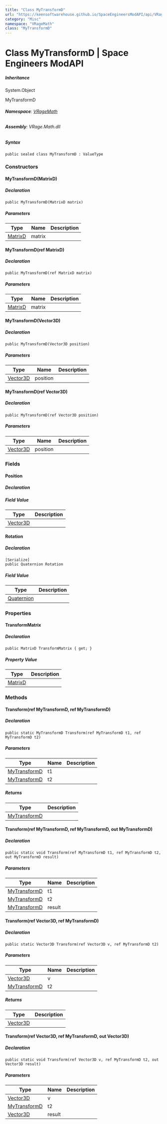 ```yaml
---
title: "Class MyTransformD"
url: "https://keensoftwarehouse.github.io/SpaceEngineersModAPI/api/VRageMath.MyTransformD.html"
category: "Misc"
namespace: "VRageMath"
class: "MyTransformD"
---
```


# Class MyTransformD | Space Engineers ModAPI

##### Inheritance

System.Object

MyTransformD

###### **Namespace**: [VRageMath](https://keensoftwarehouse.github.io/SpaceEngineersModAPI/api/VRageMath.html)

###### **Assembly**: VRage.Math.dll

##### Syntax

```
public sealed class MyTransformD : ValueType
```

### Constructors

#### MyTransformD(MatrixD)

##### Declaration

```
public MyTransformD(MatrixD matrix)
```

##### Parameters

| Type | Name | Description |
| --- | --- | --- |
| [MatrixD](https://keensoftwarehouse.github.io/SpaceEngineersModAPI/api/VRageMath.MatrixD.html) | matrix |     |

#### MyTransformD(ref MatrixD)

##### Declaration

```
public MyTransformD(ref MatrixD matrix)
```

##### Parameters

| Type | Name | Description |
| --- | --- | --- |
| [MatrixD](https://keensoftwarehouse.github.io/SpaceEngineersModAPI/api/VRageMath.MatrixD.html) | matrix |     |

#### MyTransformD(Vector3D)

##### Declaration

```
public MyTransformD(Vector3D position)
```

##### Parameters

| Type | Name | Description |
| --- | --- | --- |
| [Vector3D](https://keensoftwarehouse.github.io/SpaceEngineersModAPI/api/VRageMath.Vector3D.html) | position |     |

#### MyTransformD(ref Vector3D)

##### Declaration

```
public MyTransformD(ref Vector3D position)
```

##### Parameters

| Type | Name | Description |
| --- | --- | --- |
| [Vector3D](https://keensoftwarehouse.github.io/SpaceEngineersModAPI/api/VRageMath.Vector3D.html) | position |     |

### Fields

#### Position

##### Declaration

##### Field Value

| Type | Description |
| --- | --- |
| [Vector3D](https://keensoftwarehouse.github.io/SpaceEngineersModAPI/api/VRageMath.Vector3D.html) |     |

#### Rotation

##### Declaration

```
[Serialize]
public Quaternion Rotation
```

##### Field Value

| Type | Description |
| --- | --- |
| [Quaternion](https://keensoftwarehouse.github.io/SpaceEngineersModAPI/api/VRageMath.Quaternion.html) |     |

### Properties

#### TransformMatrix

##### Declaration

```
public MatrixD TransformMatrix { get; }
```

##### Property Value

| Type | Description |
| --- | --- |
| [MatrixD](https://keensoftwarehouse.github.io/SpaceEngineersModAPI/api/VRageMath.MatrixD.html) |     |

### Methods

#### Transform(ref MyTransformD, ref MyTransformD)

##### Declaration

```
public static MyTransformD Transform(ref MyTransformD t1, ref MyTransformD t2)
```

##### Parameters

| Type | Name | Description |
| --- | --- | --- |
| [MyTransformD](https://keensoftwarehouse.github.io/SpaceEngineersModAPI/api/VRageMath.MyTransformD.html) | t1  |     |
| [MyTransformD](https://keensoftwarehouse.github.io/SpaceEngineersModAPI/api/VRageMath.MyTransformD.html) | t2  |     |

##### Returns

| Type | Description |
| --- | --- |
| [MyTransformD](https://keensoftwarehouse.github.io/SpaceEngineersModAPI/api/VRageMath.MyTransformD.html) |     |

#### Transform(ref MyTransformD, ref MyTransformD, out MyTransformD)

##### Declaration

```
public static void Transform(ref MyTransformD t1, ref MyTransformD t2, out MyTransformD result)
```

##### Parameters

| Type | Name | Description |
| --- | --- | --- |
| [MyTransformD](https://keensoftwarehouse.github.io/SpaceEngineersModAPI/api/VRageMath.MyTransformD.html) | t1  |     |
| [MyTransformD](https://keensoftwarehouse.github.io/SpaceEngineersModAPI/api/VRageMath.MyTransformD.html) | t2  |     |
| [MyTransformD](https://keensoftwarehouse.github.io/SpaceEngineersModAPI/api/VRageMath.MyTransformD.html) | result |     |

#### Transform(ref Vector3D, ref MyTransformD)

##### Declaration

```
public static Vector3D Transform(ref Vector3D v, ref MyTransformD t2)
```

##### Parameters

| Type | Name | Description |
| --- | --- | --- |
| [Vector3D](https://keensoftwarehouse.github.io/SpaceEngineersModAPI/api/VRageMath.Vector3D.html) | v   |     |
| [MyTransformD](https://keensoftwarehouse.github.io/SpaceEngineersModAPI/api/VRageMath.MyTransformD.html) | t2  |     |

##### Returns

| Type | Description |
| --- | --- |
| [Vector3D](https://keensoftwarehouse.github.io/SpaceEngineersModAPI/api/VRageMath.Vector3D.html) |     |

#### Transform(ref Vector3D, ref MyTransformD, out Vector3D)

##### Declaration

```
public static void Transform(ref Vector3D v, ref MyTransformD t2, out Vector3D result)
```

##### Parameters

| Type | Name | Description |
| --- | --- | --- |
| [Vector3D](https://keensoftwarehouse.github.io/SpaceEngineersModAPI/api/VRageMath.Vector3D.html) | v   |     |
| [MyTransformD](https://keensoftwarehouse.github.io/SpaceEngineersModAPI/api/VRageMath.MyTransformD.html) | t2  |     |
| [Vector3D](https://keensoftwarehouse.github.io/SpaceEngineersModAPI/api/VRageMath.Vector3D.html) | result |     |